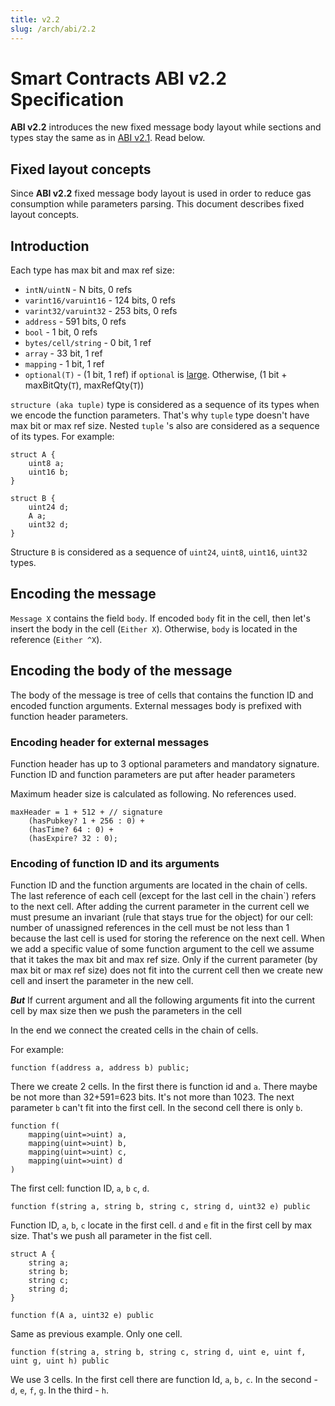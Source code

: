 ```yaml
---
title: v2.2
slug: /arch/abi/2.2
---
```


# Smart Contracts ABI v2.2 Specification

**ABI v2.2** introduces the new fixed message body layout while sections and types stay the same as in [ABI v2.1](2.1.md). Read below.

## Fixed layout concepts

Since **ABI v2.2** fixed message body layout is used in order to reduce gas consumption while parameters parsing. This document describes fixed layout concepts.

## Introduction

Each type has max bit and max ref size:

- `intN/uintN` - N bits, 0 refs
- `varint16/varuint16` - 124 bits, 0 refs
- `varint32/varuint32` - 253 bits, 0 refs
- `address` - 591 bits, 0 refs
- `bool` - 1 bit, 0 refs
- `bytes/cell/string` - 0 bit, 1 ref
- `array` - 33 bit, 1 ref
- `mapping` - 1 bit, 1 ref
- `optional(T)` - (1 bit, 1 ref) if `optional` is [large](https://www.notion.so/ABI-2-1-9712716444854ebe90300c5a0b268b45). Otherwise, (1 bit + maxBitQty(`T`), maxRefQty(`T`))

`structure (aka tuple)` type is considered as a sequence of its types when we encode the function parameters. That's why `tuple` type doesn't have max bit or max ref size. Nested `tuple` 's also are considered as a sequence of its types. For example:

```solidity
struct A {
	uint8 a;
	uint16 b;
}

struct B {
	uint24 d;
	A a;
	uint32 d;
}
```

Structure `B` is considered as a sequence of `uint24`, `uint8`, `uint16`, `uint32` types.

## Encoding the message

`Message X` contains the field `body`. If encoded `body` fit in the cell, then let's insert the body in the cell (`Either X`). Otherwise, `body` is located in the reference (`Either ^X`).

## Encoding the body of the message

The body of the message is tree of cells that contains the function ID and encoded function arguments. External messages body is prefixed with function header parameters.

### Encoding header for external messages

Function header has up to 3 optional parameters and mandatory signature. Function ID and function parameters are put after header parameters

Maximum header size is calculated as following. No references used.

```solidity
maxHeader = 1 + 512 + // signature
    (hasPubkey? 1 + 256 : 0) +
    (hasTime? 64 : 0) +
    (hasExpire? 32 : 0);
```

### Encoding of function ID and its arguments

Function ID and the function arguments are located in the chain of cells. The last reference of each cell (except for the last cell in the chain`) refers to the next cell. After adding the current parameter in the current cell we must presume an invariant (rule that stays true for the object) for our cell: number of unassigned references in the cell must be not less than 1 because the last cell is used for storing the reference on the next cell. When we add a specific value of some function argument to the cell we assume that it takes the max bit and max ref size. Only if the current parameter (by max bit or max ref size) does not fit into the current cell then we create new cell and insert the parameter in the new cell.

***But*** If current argument and all the following arguments fit into the current cell by max size then we push the parameters in the cell

In the end we connect the created cells in the chain of cells.

For example:

```solidity
function f(address a, address b) public;
```

There we create 2 cells. In the first there is function id and  `a`. There maybe be not more than 32+591=623 bits. It's not more than 1023. The next parameter `b` can't fit into the first cell. In the second cell there is only `b`.

```solidity
function f(
    mapping(uint=>uint) a,
    mapping(uint=>uint) b,
    mapping(uint=>uint) c,
    mapping(uint=>uint) d
)
```

The first cell: function ID, `a`, `b` `c`, `d`.

```solidity
function f(string a, string b, string c, string d, uint32 e) public
```

Function ID, `a`, `b`, `c` locate in the first cell. `d` and `e` fit in the first cell by max size. That's we push all parameter in the fist cell.

```solidity
struct A {
	string a;
	string b;
	string c;
	string d;
}

function f(A a, uint32 e) public
```

Same as previous example. Only one cell.

```solidity
function f(string a, string b, string c, string d, uint e, uint f, uint g, uint h) public
```

We use 3 cells. In the first cell there are function Id, `a`, `b,` `c`. In the second - `d`, `e`, `f`, `g`. In the third - `h`.
